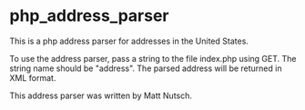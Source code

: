 php_address_parser
==================

This is a php address parser for addresses in the United States.

To use the address parser, pass a string to the file index.php using GET. The string name should be "address". The parsed address will be returned in XML format.

This address parser was written by Matt Nutsch.

